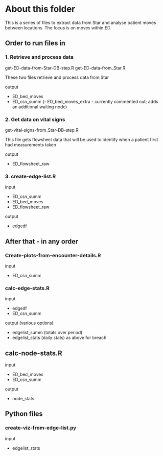 # About this folder

This is a series of files to extract data from Star and analyse patient moves between locations.  The focus is on moves within ED. 

## Order to run files in

### 1. Retrieve and process data

get-ED-data-from-Star-DB-step.R 
get-ED-data-from_Star.R

These two files retrieve and process data from Star

output
- ED_bed_moves
- ED_csn_summ
(- ED_bed_moves_extra - currently commented out; adds an additional waiting node)

### 2. Get data on vital signs

get-vital-signs-from_Star-DB-step.R

This file gets flowsheet data that will be used to identify when a patient first had measurements taken

output 
- ED_flowsheet_raw


### 3. create-edge-list.R

input 
- ED_csn_summ 
- ED_bed_moves
- ED_flowsheet_raw

output
- edgedf


## After that - in any order

### Create-plots-from-encounter-details.R

input
- ED_csn_summ


### calc-edge-stats.R

input
- edgedf
- ED_csn_summ

output (various options)
- edgelist_summ (totals over period)
- edgelist_stats (daily stats)
as above for breach

## calc-node-stats.R

input
- ED_bed_moves
- ED_csn_summ

output
- node_stats


## Python files

### create-viz-from-edge-list.py

input
- edgelist_stats
